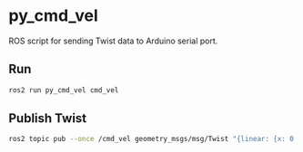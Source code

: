 # py_cmd_vel
ROS script for sending Twist data to Arduino serial port.
## Run

```sh
ros2 run py_cmd_vel cmd_vel
```
## Publish Twist
```sh
ros2 topic pub --once /cmd_vel geometry_msgs/msg/Twist "{linear: {x: 0.1, y: 0.0, z: 0.0}, angular: {x: 0.0, y: 0.0, z: 1.0}}"
```
